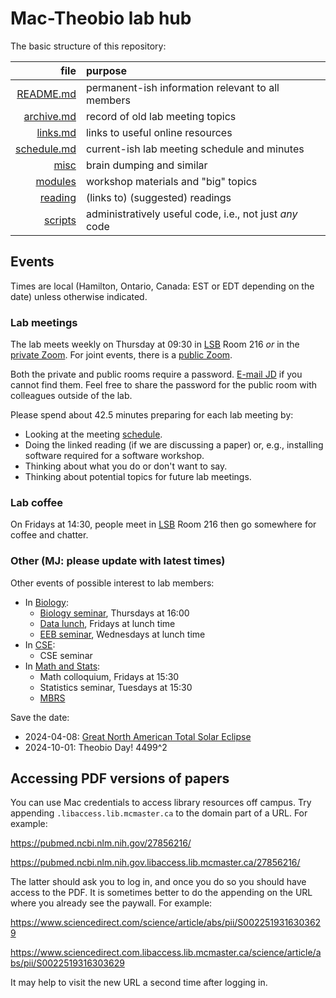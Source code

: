 # Mac-Theobio lab hub

The basic structure of this repository:

|file|purpose|
|-:|:-|
|[README.md](./README.md)|permanent-ish information relevant to all members|
|[archive.md](./archive.md)|record of old lab meeting topics|
|[links.md](./links.md)|links to useful online resources|
|[schedule.md](./schedule.md)|current-ish lab meeting schedule and minutes|
|[misc](./misc)|brain dumping and similar|
|[modules](./modules)|workshop materials and "big" topics|
|[reading](./reading)|(links to) (suggested) readings|
|[scripts](./scripts)|administratively useful code, i.e., not just _any_ code|

## Events

Times are local (Hamilton, Ontario, Canada: EST or EDT depending on the date) 
unless otherwise indicated.

### Lab meetings

The lab meets weekly on Thursday at 09:30 in 
[LSB](https://goo.gl/maps/2FPGTZHVyQpgsCh47) 
Room 216 _or_ in the
[private Zoom](https://mcmaster.zoom.us/j/98856294231).
For joint events, there is a 
[public Zoom](https://mcmaster.zoom.us/j/97351841357).

Both the private and public rooms require a password.
[E-mail JD](mailto:dushoff@mcmaster.ca) if you cannot find them.
Feel free to share the password for the public room with colleagues
outside of the lab.

Please spend about 42.5 minutes preparing for each lab meeting by:

* Looking at the meeting [schedule](./schedule.md).
* Doing the linked reading (if we are discussing a paper) or,
  e.g., installing software required for a software workshop.
* Thinking about what you do or don't want to say.
* Thinking about potential topics for future lab meetings.

### Lab coffee

On Fridays at 14:30, people meet in
[LSB](https://goo.gl/maps/2FPGTZHVyQpgsCh47) Room 216 then go somewhere
for coffee and chatter.

### Other (MJ: please update with latest times)

Other events of possible interest to lab members:

* In [Biology](https://biology.mcmaster.ca/news-events/):
  - [Biology seminar](https://biology.mcmaster.ca/upcoming-departmental-seminars/), Thursdays at 16:00
  - [Data lunch](https://mailman.mcmaster.ca/mailman/listinfo/biodatalunch-l), Fridays at lunch time
  - [EEB seminar](https://mailman.mcmaster.ca/mailman/listinfo/d-eeb-l), Wednesdays at lunch time
* In [CSE](https://cse.mcmaster.ca/news-events/):
  - CSE seminar
* In [Math and Stats](https://math.mcmaster.ca/news-events/):
  - Math colloquium, Fridays at 15:30
  - Statistics seminar, Tuesdays at 15:30
  - [MBRS](https://listserv.mcmaster.ca/mailman/listinfo/mbrs)

Save the date:

* 2024-04-08: [Great North American Total Solar Eclipse](https://en.wikipedia.org/wiki/Solar_eclipse_of_April_8,_2024)
* 2024-10-01: Theobio Day! 4499^2

## Accessing PDF versions of papers

You can use Mac credentials to access library resources off campus.
Try appending `.libaccess.lib.mcmaster.ca` to the domain part of a 
URL.  For example:

<https://pubmed.ncbi.nlm.nih.gov/27856216/>

<https://pubmed.ncbi.nlm.nih.gov.libaccess.lib.mcmaster.ca/27856216/>

The latter should ask you to log in, and once you do so you should 
have access to the PDF.  It is sometimes better to do the appending 
on the URL where you already see the paywall.  For example:

<https://www.sciencedirect.com/science/article/abs/pii/S0022519316303629>

<https://www.sciencedirect.com.libaccess.lib.mcmaster.ca/science/article/abs/pii/S0022519316303629>

It may help to visit the new URL a second time after logging in.
